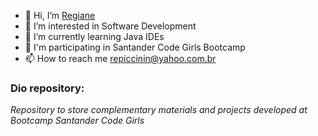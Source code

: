 - 👋 Hi, I’m [Regiane](https://linkedin.com/in/repiccinin/)
- 👀 I’m interested in Software Development
- 🌱 I’m currently learning Java IDEs
- 💞️ I'm participating in Santander Code Girls Bootcamp
- 📫 How to reach me repiccinin@yahoo.com.br

### Dio repository:
*Repository to store complementary materials and projects developed at Bootcamp Santander Code Girls*

<!---
repiccinin/repiccinin is a ✨ special ✨ repository because its `README.md` (this file) appears on your GitHub profile.
You can click the Preview link to take a look at your changes.
--->
